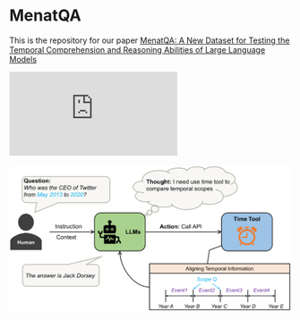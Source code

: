 # MenatQA
This is the repository for our paper [MenatQA: A New Dataset for Testing the Temporal Comprehension and Reasoning Abilities of Large Language Models](https://arxiv.org/pdf/2310.05157.pdf)

![Image text](https://github.com/weiyifan1023/MenatQA/blob/main/example.pdf)


![Image text](https://github.com/weiyifan1023/MenatQA/blob/main/time%20tool.png)
